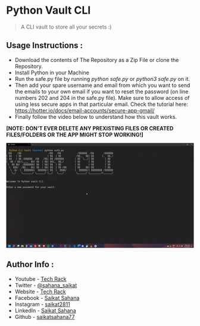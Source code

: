 # Python Vault CLI

> A CLI vault to store all your secrets :)

## Usage Instructions :

- Download the contents of The Repository as a Zip File or clone the Repository.
- Install Python in your Machine 
- Run the safe.py file by running <i>python safe.py</i> or <i>python3 safe.py</i> on it.
- Then add your spare username and email from which you want to send the emails to your own email if you want to reset the password (on line numbers 202 and 204 in the safe.py file). Make sure to allow access of using less secure apps in that particular email. Check the tutorial here: https://hotter.io/docs/email-accounts/secure-app-gmail/
- Finally follow the video below to understand how this vault works.

<b>[NOTE: DON'T EVER DELETE ANY PREXISTING FILES OR CREATED FILES/FOLDERS OR THE APP MIGHT STOP WORKING!]</b>

<p align="center" markdown="1">
  <a href="https://www.youtube.com/watch?v=-tlzqba_D1k"><img src="./Screenshot 2021-10-16 222502.png"/></a>
</p>


## Author Info :

- Youtube - [Tech Rack](https://www.youtube.com/TechRack)
- Twitter - [@sahana_saikat](https://twitter.com/sahana_saikat)
- Website - [Tech Rack](https://tech-rack.in)
- Facebook - [Saikat Sahana](https://www.facebook.com/saikat.sahana.75)
- Instagram - [saikat2811](https://www.instagram.com/saikat2811/)
- LinkedIn - [Saikat Sahana](https://www.linkedin.com/in/saikat-sahana-454608118)
- Github - [saikatsahana77](https://github.com/saikatsahana77)
